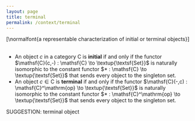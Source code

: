```yaml
---
layout: page
title: terminal
permalink: /context/terminal
---
```

[\normalfont{a representable characterization of initial or terminal objects}]  $\quad$

-  An object $c$ in a category $\mathsf{C}$ is **initial** if and only if the functor $\mathsf{C}(c,-) : \mathsf{C} \to \textup{\textsf{Set}}$ is naturally isomorphic to the constant functor $* : \mathsf{C} \to \textup{\textsf{Set}}$ that sends every object  to the singleton set.
-  An object $c \in \mathsf{C}$ is **terminal** if and only if the functor $\mathsf{C}(-,c) : \mathsf{C}^\mathrm{op} \to \textup{\textsf{Set}}$ is naturally isomorphic to the constant functor $* : \mathsf{C}^\mathrm{op} \to \textup{\textsf{Set}}$ that sends every object  to the singleton set.



SUGGESTION: terminal object